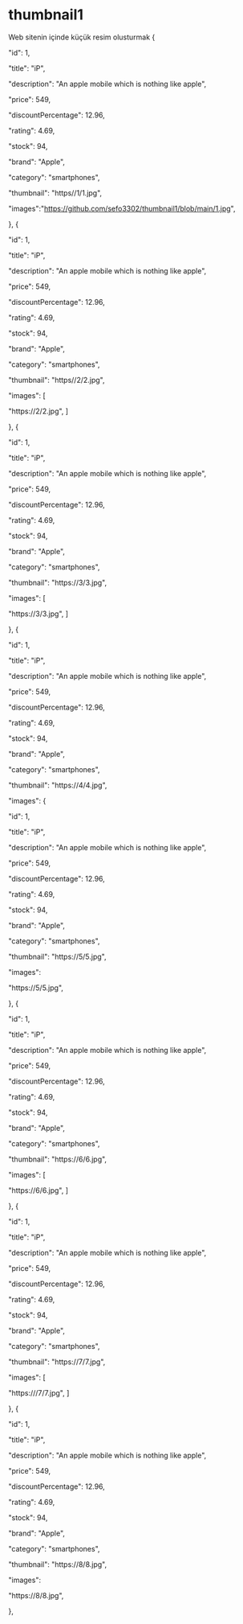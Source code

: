 # thumbnail1
Web sitenin içinde küçük resim olusturmak
{

"id": 1,

"title": "iP",

"description": "An apple mobile which is nothing like apple",

"price": 549,

"discountPercentage": 12.96,

"rating": 4.69,

"stock": 94,

"brand": "Apple",

"category": "smartphones",

"thumbnail": "https//1/1.jpg",

"images":"https://github.com/sefo3302/thumbnail1/blob/main/1.jpg",

},
{

"id": 1,

"title": "iP",

"description": "An apple mobile which is nothing like apple",

"price": 549,

"discountPercentage": 12.96,

"rating": 4.69,

"stock": 94,

"brand": "Apple",

"category": "smartphones",

"thumbnail": "https//2/2.jpg",

"images": [

"https://2/2.jpg", ]

},
{

"id": 1,

"title": "iP",

"description": "An apple mobile which is nothing like apple",

"price": 549,

"discountPercentage": 12.96,

"rating": 4.69,

"stock": 94,

"brand": "Apple",

"category": "smartphones",

"thumbnail": "https://3/3.jpg",

"images": [

"https://3/3.jpg", ]

},
{

"id": 1,

"title": "iP",

"description": "An apple mobile which is nothing like apple",

"price": 549,

"discountPercentage": 12.96,

"rating": 4.69,

"stock": 94,

"brand": "Apple",

"category": "smartphones",

"thumbnail": "https://4/4.jpg",

"images": 
{

"id": 1,

"title": "iP",

"description": "An apple mobile which is nothing like apple",

"price": 549,

"discountPercentage": 12.96,

"rating": 4.69,

"stock": 94,

"brand": "Apple",

"category": "smartphones",

"thumbnail": "https://5/5.jpg",

"images":

"https://5/5.jpg",

},
{

"id": 1,

"title": "iP",

"description": "An apple mobile which is nothing like apple",

"price": 549,

"discountPercentage": 12.96,

"rating": 4.69,

"stock": 94,

"brand": "Apple",

"category": "smartphones",

"thumbnail": "https://6/6.jpg",

"images": [

"https://6/6.jpg", ]

},
{

"id": 1,

"title": "iP",

"description": "An apple mobile which is nothing like apple",

"price": 549,

"discountPercentage": 12.96,

"rating": 4.69,

"stock": 94,

"brand": "Apple",

"category": "smartphones",

"thumbnail": "https://7/7.jpg",

"images": [

"https:///7/7.jpg", ]

},
{

"id": 1,

"title": "iP",

"description": "An apple mobile which is nothing like apple",

"price": 549,

"discountPercentage": 12.96,

"rating": 4.69,

"stock": 94,

"brand": "Apple",

"category": "smartphones",

"thumbnail": "https://8/8.jpg",

"images": 

"https://8/8.jpg", 


},
